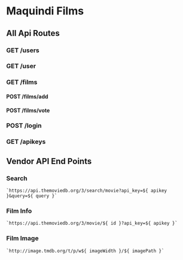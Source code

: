 # Maquindi Films

## All Api Routes

### GET /users

### GET /user

### GET /films

#### POST /films/add

#### POST /films/vote

### POST /login

### GET /apikeys

## Vendor API End Points

### Search

	`https://api.themoviedb.org/3/search/movie?api_key=${ apikey }&query=${ query }`

### Film Info

	`https://api.themoviedb.org/3/movie/${ id }?api_key=${ apikey }`

### Film Image

	`http://image.tmdb.org/t/p/w${ imageWidth }/${ imagePath }`

